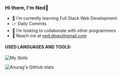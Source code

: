 ### Hi there, I'm Ned👋
- 🌱 I’m currently learning Full Stack Web Development
- 📈 Daily Commits
- 👀 I’m looking to collaborate with other programmers
- 📧 Reach me at ned.dinev@gmail.com


#### USED LANGUAGES AND TOOLS:

![My Skills](https://skillicons.dev/icons?i=js,react,css,sass,bootstrap,nodejs,express,mongodb,mysql,php,github)

![Anurag's GitHub stats](https://github-readme-stats.vercel.app/api?username=NedDinev&show_icons=true&theme=radical)
